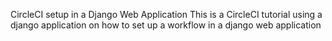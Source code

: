 CircleCI setup in a Django Web Application
This is a CircleCI tutorial using a django application on how to set up a workflow in a django web application